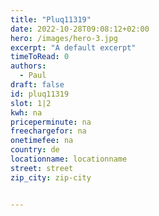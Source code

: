 ```yaml
---
title: "Pluq11319"
date: 2022-10-28T09:08:12+02:00
hero: /images/hero-3.jpg
excerpt: "A default excerpt"
timeToRead: 0
authors:
  - Paul
draft: false
id: pluq11319
slot: 1|2
kwh: na
priceperminute: na
freechargefor: na
onetimefee: na
country: de
locationname: locationname
street: street
zip_city: zip-city


---
```

